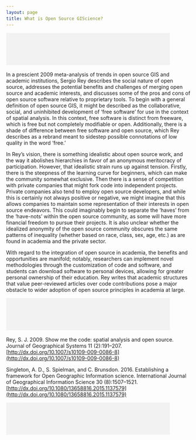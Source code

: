 ```yaml
---
layout: page
title: What is Open Source GIScience?
---
```


![](blank.png)

In a prescient 2009 meta-analysis of trends in open source GIS and academic institutions, Sergio Rey describes the social nature of open source, addresses the potential benefits and challenges of merging open source and academic interests, and discusses some of the pros and cons of open source software relative to proprietary tools. To begin with a general definition of open source GIS, it might be described as the collaborative, social, and uninhibited development of ‘free software’ for use in the context of spatial analysis. In this context, free software is distinct from freeware, which is free but not completely modifiable or open. Additionally, there is a shade of difference between free software and open source, which Rey describes as a rebrand meant to sidestep possible connotations of low quality in the word ‘free.’

In Rey’s vision, there is something idealistic about open source work, and the way it abolishes hierarchies in favor of an anonymous meritocracy of participation. However, that idealistic strain runs up against tension. Firstly, there is the steepness of the learning curve for beginners, which can make the community somewhat exclusive. Then there is a sense of competition with private companies that might fork code into independent projects. Private companies also tend to employ open source developers, and while this is certainly not always positive or negative, we might imagine that this allows companies to maintain some representation of their interests in open source endeavors. This could imaginably begin to separate the ‘haves’ from the ‘have-nots’ within the open source community, as some will have more financial freedom to pursue their projects. It is also unclear whether the idealized anonymity of the open source community obscures the same patterns of inequality (whether based on race, class, sex, age, etc.) as are found in academia and the private sector.

With regard to the integration of open source in academia, the benefits and opportunities are manifold; notably, researchers can implement novel methodologies through the customization of code and software, and students can download software to personal devices, allowing for greater personal ownership of their education. Rey writes that academic structures that value peer-reviewed articles over code contributions pose a major obstacle to wider adoption of open source principles in academia at large.


![](blank.png)


Rey, S. J. 2009. Show me the code: spatial analysis and open source. Journal of Geographical Systems 11 (2):191–207. [http://dx.doi.org/10.1007/s10109-009-0086-8](http://dx.doi.org/10.1007/s10109-009-0086-8)

Singleton, A. D., S. Spielman, and C. Brunsdon. 2016. Establishing a framework for Open Geographic Information science. International Journal of Geographical Information Science 30 (8):1507–1521. [http://dx.doi.org/10.1080/13658816.2015.1137579](http://dx.doi.org/10.1080/13658816.2015.1137579)

![](blank.png)
